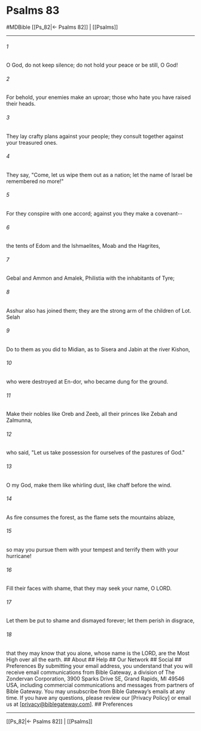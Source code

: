# Psalms 83
#MDBible
[[Ps_82|← Psalms 82]] | [[Psalms]]

***


###### 1 
O God, do not keep silence; do not hold your peace or be still, O God! 

###### 2 
For behold, your enemies make an uproar; those who hate you have raised their heads. 

###### 3 
They lay crafty plans against your people; they consult together against your treasured ones. 

###### 4 
They say, "Come, let us wipe them out as a nation; let the name of Israel be remembered no more!" 

###### 5 
For they conspire with one accord; against you they make a covenant-- 

###### 6 
the tents of Edom and the Ishmaelites, Moab and the Hagrites, 

###### 7 
Gebal and Ammon and Amalek, Philistia with the inhabitants of Tyre; 

###### 8 
Asshur also has joined them; they are the strong arm of the children of Lot. Selah 

###### 9 
Do to them as you did to Midian, as to Sisera and Jabin at the river Kishon, 

###### 10 
who were destroyed at En-dor, who became dung for the ground. 

###### 11 
Make their nobles like Oreb and Zeeb, all their princes like Zebah and Zalmunna, 

###### 12 
who said, "Let us take possession for ourselves of the pastures of God." 

###### 13 
O my God, make them like whirling dust, like chaff before the wind. 

###### 14 
As fire consumes the forest, as the flame sets the mountains ablaze, 

###### 15 
so may you pursue them with your tempest and terrify them with your hurricane! 

###### 16 
Fill their faces with shame, that they may seek your name, O LORD. 

###### 17 
Let them be put to shame and dismayed forever; let them perish in disgrace, 

###### 18 
that they may know that you alone, whose name is the LORD, are the Most High over all the earth. ## About ## Help ## Our Network ## Social ## Preferences By submitting your email address, you understand that you will receive email communications from Bible Gateway, a division of The Zondervan Corporation, 3900 Sparks Drive SE, Grand Rapids, MI 49546 USA, including commercial communications and messages from partners of Bible Gateway. You may unsubscribe from Bible Gateway&rsquo;s emails at any time. If you have any questions, please review our [Privacy Policy] or email us at [privacy@biblegateway.com]. ## Preferences

***

[[Ps_82|← Psalms 82]] | [[Psalms]]
